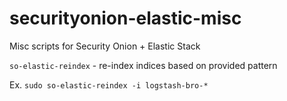 # securityonion-elastic-misc
Misc scripts for Security Onion + Elastic Stack

`so-elastic-reindex` - re-index indices based on provided pattern

Ex. `sudo so-elastic-reindex -i logstash-bro-*`
